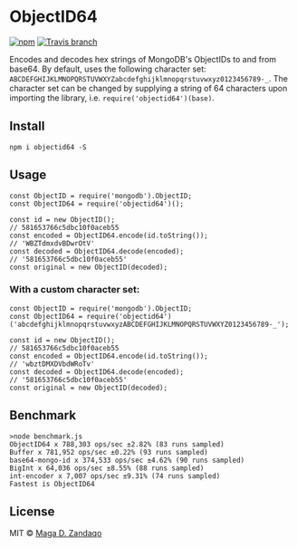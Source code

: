 # ObjectID64
[![npm](https://img.shields.io/npm/v/objectid64.svg?style=flat-square)](https://www.npmjs.com/package/objectid64)
[![Travis branch](https://img.shields.io/travis/zandaqo/objectid64.svg?style=flat-square)](https://travis-ci.org/zandaqo/objectid64)

Encodes and decodes hex strings of MongoDB's ObjectIDs to and from base64.
By default, uses the following character set: `ABCDEFGHIJKLMNOPQRSTUVWXYZabcdefghijklmnopqrstuvwxyz0123456789-_`.
The character set can be changed by supplying a string of 64 characters upon importing the library, i.e. `require('objectid64')(base)`.
 
## Install
```
npm i objectid64 -S
```

## Usage
```
const ObjectID = require('mongodb').ObjectID;
const ObjectID64 = require('objectid64')();

const id = new ObjectID();
// 581653766c5dbc10f0aceb55
const encoded = ObjectID64.encode(id.toString());
// 'WBZTdmxdvBDwrOtV'
const decoded = ObjectID64.decode(encoded);
// '581653766c5dbc10f0aceb55'
const original = new ObjectID(decoded);
```

### With a custom character set:
```
const ObjectID = require('mongodb').ObjectID;
const ObjectID64 = require('objectid64')('abcdefghijklmnopqrstuvwxyzABCDEFGHIJKLMNOPQRSTUVWXYZ0123456789-_');

const id = new ObjectID();
// 581653766c5dbc10f0aceb55
const encoded = ObjectID64.encode(id.toString());
// 'wbztDMXDVbdWRoTv'
const decoded = ObjectID64.decode(encoded);
// '581653766c5dbc10f0aceb55'
const original = new ObjectID(decoded);
```

## Benchmark
```
>node benchmark.js
ObjectID64 x 788,303 ops/sec ±2.82% (83 runs sampled)
Buffer x 781,952 ops/sec ±0.22% (93 runs sampled)
base64-mongo-id x 374,533 ops/sec ±4.62% (90 runs sampled)
BigInt x 64,036 ops/sec ±8.55% (88 runs sampled)
int-encoder x 7,007 ops/sec ±9.31% (74 runs sampled)
Fastest is ObjectID64
```

## License
MIT © [Maga D. Zandaqo](http://maga.name)
